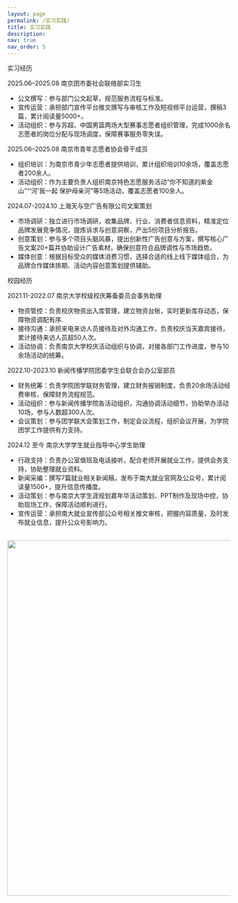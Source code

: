 ```yaml
---
layout: page
permalink: /实习实践/
title: 实习实践
description:  
nav: true
nav_order: 5
---
```

实习经历

2025.06–2025.08 南京团市委社会联络部实习生
- 公文撰写：参与部门公文起草，规范服务流程与标准。​
- 宣传运营：承担部门宣传平台推文撰写与审核工作及短视频平台运营，撰稿3篇，累计阅读量5000+。​
- 活动组织：参与苏超、中国男篮两场大型赛事志愿者组织管理，完成1000余名志愿者的岗位分配与现场调度，保障赛事服务零失误。

2025.06–2025.08 南京市青年志愿者协会骨干成员
- 组织培训：为南京市青少年志愿者提供培训，累计组织培训10余场，覆盖志愿者200余人。
- 活动组织：作为主要负责人组织南京特色志愿服务活动“你不知道的紫金山”“‘河’我一起 保护母亲河”等5场活动，覆盖志愿者100余人。

2024.07-2024.10 上海天与空广告有限公司文案策划
- 市场调研：独立进行市场调研，收集品牌、行业、消费者信息资料，精准定位品牌发展竞争情况，提炼诉求与创意洞察，产出5份项目分析报告。
- 创意策划：参与多个项目头脑风暴，提出创新性广告创意与方案，撰写核心广告文案20+篇并协助设计广告素材，确保创意符合品牌调性与市场趋势。
- 媒体创意：根据目标受众的媒体消费习惯，选择合适的线上线下媒体组合，为品牌合作媒体排期、活动内容创意策划提供辅助。

校园经历

2021.11-2022.07 南京大学校级校庆筹备委员会事务助理
- 物资管控：负责校庆物资出入库管理，建立物资台账，实时更新库存动态，保障物资调配有序. ​
- 接待沟通：承担来电来访人员接待及对外沟通工作，负责校庆当天嘉宾接待，累计接待来访人员超50人次。
- 活动协调：负责南京大学校庆活动组织与协调，对接各部门工作进度，参与10余场活动的统筹。​

2022.10-2023.10 新闻传播学院团委学生会联合会办公室部员
- 财务统筹：负责学院团学联财务管理，建立财务报销制度，负责20余场活动经费审核，保障财务流程规范。
- 活动组织：参与新闻传播学院各活动组织，沟通协调活动细节，协助举办活动10场，参与人数超300人次。​
- 会议策划：参与团学联大会策划工作，制定会议流程，组织会议开展，为学院团学工作提供有力支持。

2024.12 至今 南京大学学生就业指导中心学生助理
- 行政支持：负责办公室值班及电话接听，配合老师开展就业工作，提供会务支持，协助整理就业资料。
- 新闻采编：撰写7篇就业相关新闻稿，发布于南大就业官网及公众号，累计阅读量1500+，提升信息传播度。
- 活动策划：参与南京大学生涯规划嘉年华活动策划、PPT制作及现场中控，协助现场工作，保障活动顺利进行。
- 宣传运营：承担南大就业宣传部公众号相关推文审核，把握内容质量，及时发布就业信息，提升公众号影响力。
<br>
<a href="https://github.com/SocratesClub/SocratesClub.github.io/edit/master/_pages/teaching.md">
  <img src="https://user-images.githubusercontent.com/543384/192227995-fdb3a693-2f68-4dc4-b9bd-06053066322f.png" width = "800" align="middle" />
</a>
<br>



